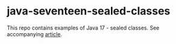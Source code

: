 # java-seventeen-sealed-classes
This repo contains examples of Java 17 - sealed classes.
See accompanying [article](https://spaghetticodejungle.com/java-17-sealed-classes/).